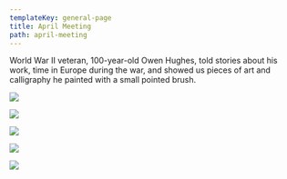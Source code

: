 ```yaml
---
templateKey: general-page
title: April Meeting
path: april-meeting
---
```

World War II veteran, 100-year-old Owen Hughes, told stories about his work, time in Europe during the war, and showed us pieces of art and calligraphy he painted with a small pointed brush.

![](/img/owenhughes.jpg)

![](/img/owenreilaugh.jpg)

![](/img/owensart.jpg)

![](/img/owendavidcertificate.jpg)

![](/img/hughesaudience2.jpg)
